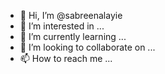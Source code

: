 - 👋 Hi, I’m @sabreenalayie
- 👀 I’m interested in ...
- 🌱 I’m currently learning ...
- 💞️ I’m looking to collaborate on ...
- 📫 How to reach me ...

<!---
sabreenalayie/sabreenalayie is a ✨ special ✨ repository because its `README.md` (this file) appears on your GitHub profile.
You can click the Preview link to take a look at your changes.
--->
